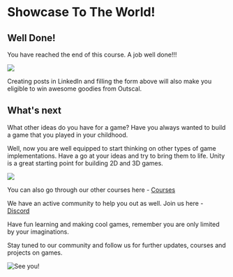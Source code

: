# Showcase To The World!

## Well Done!

You have reached the end of this course. A job well done!!! 

![](https://media.giphy.com/media/cjWqhifxgQBmXKTZlK/giphy.gif)

Creating posts in LinkedIn and filling the form above will also make you eligible to win awesome goodies from Outscal.

## What's next

What other ideas do you have for a game? Have you always wanted to build a game that you played in your childhood.

Well, now you are well equipped to start thinking on other types of game implementations. Have a go at your ideas and try to bring them to life. Unity is a great starting point for building 2D and 3D games. 

![](https://media.giphy.com/media/eSKQQ8bAe4LVehldJ5/giphy.gif)

You can also go through our other courses here - [Courses](https://academy.outscal.com/welcome)

We have an active community to help you out as well. Join us here - [Discord](https://discord.com/invite/R4hfXhsWjN)

Have fun learning and making cool games, remember you are only limited by your imaginations.

Stay tuned to our community and follow us for further updates, courses and projects on games.

![See you!](https://media.giphy.com/media/QAhK4mVliwBpfSXogl/giphy.gif)

